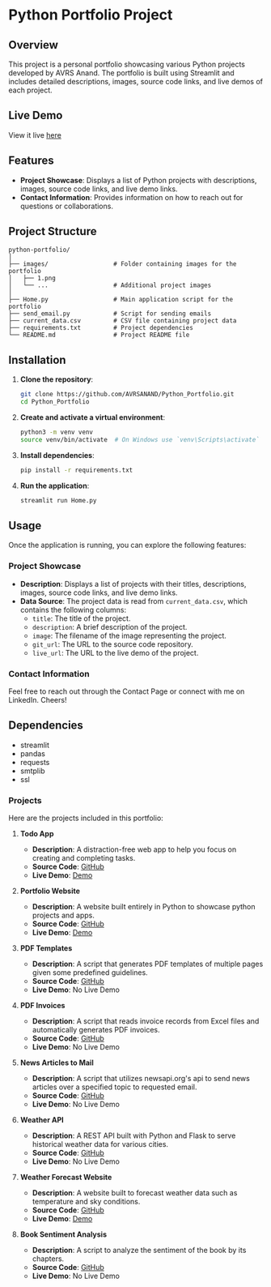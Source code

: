 # Python Portfolio Project

## Overview
This project is a personal portfolio showcasing various Python projects developed by AVRS Anand. The portfolio is built using Streamlit and includes detailed descriptions, images, source code links, and live demos of each project.

## Live Demo
View it live [here](https://avrsanand-python-portfolio-home.streamlit.app/)

## Features
- **Project Showcase**: Displays a list of Python projects with descriptions, images, source code links, and live demo links.
- **Contact Information**: Provides information on how to reach out for questions or collaborations.

## Project Structure
```
python-portfolio/
│
├── images/                  # Folder containing images for the portfolio
│   ├── 1.png       
│   └── ...                  # Additional project images
│
├── Home.py                  # Main application script for the portfolio
├── send_email.py            # Script for sending emails
├── current_data.csv         # CSV file containing project data
├── requirements.txt         # Project dependencies
└── README.md                # Project README file
```

## Installation
1. **Clone the repository**:
    ```bash
    git clone https://github.com/AVRSANAND/Python_Portfolio.git
    cd Python_Portfolio
    ```

2. **Create and activate a virtual environment**:
    ```bash
    python3 -m venv venv
    source venv/bin/activate  # On Windows use `venv\Scripts\activate`
    ```

3. **Install dependencies**:
    ```bash
    pip install -r requirements.txt
    ```

4. **Run the application**:
    ```bash
    streamlit run Home.py
    ```

## Usage
Once the application is running, you can explore the following features:

### Project Showcase
- **Description**: Displays a list of projects with their titles, descriptions, images, source code links, and live demo links.
- **Data Source**: The project data is read from `current_data.csv`, which contains the following columns:
  - `title`: The title of the project.
  - `description`: A brief description of the project.
  - `image`: The filename of the image representing the project.
  - `git_url`: The URL to the source code repository.
  - `live_url`: The URL to the live demo of the project.


### Contact Information
Feel free to reach out through the Contact Page or connect with me on LinkedIn. Cheers!

## Dependencies
- streamlit
- pandas
- requests
- smtplib
- ssl

### Projects
Here are the projects included in this portfolio:

1. **Todo App**
    - **Description**: A distraction-free web app to help you focus on creating and completing tasks.
    - **Source Code**: [GitHub](https://github.com/AVRSANAND/Web_Simple_Todo)
    - **Live Demo**: [Demo](https://avrsanand-web-simple-todo.streamlit.app/)

2. **Portfolio Website**
    - **Description**: A website built entirely in Python to showcase python projects and apps.
    - **Source Code**: [GitHub](https://github.com/AVRSANAND/Python_Portfolio)
    - **Live Demo**: [Demo](https://avrsanand-python-portfolio-home.streamlit.app/)

3. **PDF Templates**
    - **Description**: A script that generates PDF templates of multiple pages given some predefined guidelines.
    - **Source Code**: [GitHub](https://github.com/AVRSANAND/PDF_Generator)
    - **Live Demo**: No Live Demo

4. **PDF Invoices**
    - **Description**: A script that reads invoice records from Excel files and automatically generates PDF invoices.
    - **Source Code**: [GitHub](https://github.com/AVRSANAND/PDF_Invoices)
    - **Live Demo**: No Live Demo

5. **News Articles to Mail**
    - **Description**: A script that utilizes newsapi.org's api to send news articles over a specified topic to requested email.
    - **Source Code**: [GitHub](https://github.com/AVRSANAND/News_to_Mail)
    - **Live Demo**: No Live Demo

6. **Weather API**
    - **Description**: A REST API built with Python and Flask to serve historical weather data for various cities.
    - **Source Code**: [GitHub](https://github.com/AVRSANAND/Weather_API)
    - **Live Demo**: No Live Demo

7. **Weather Forecast Website**
    - **Description**: A website built to forecast weather data such as temperature and sky conditions.
    - **Source Code**: [GitHub](https://github.com/AVRSANAND/Weather_Forecast_WebApp)
    - **Live Demo**: [Demo](https://avrsanand-weather-forecast-webapp.streamlit.app/)

8. **Book Sentiment Analysis**
    - **Description**: A script to analyze the sentiment of the book by its chapters.
    - **Source Code**: [GitHub](https://github.com/AVRSANAND/Book_Analysis)
    - **Live Demo**: No Live Demo

